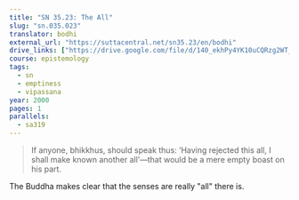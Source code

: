 ```yaml
---
title: "SN 35.23: The All"
slug: "sn.035.023"
translator: bodhi
external_url: "https://suttacentral.net/sn35.23/en/bodhi"
drive_links: ["https://drive.google.com/file/d/140_ekhPy4YK10uCQRzg2WT_Jp6tQ9J5H/view?usp=drivesdk"]
course: epistemology
tags:
  - sn
  - emptiness
  - vipassana
year: 2000
pages: 1
parallels:
  - sa319
---
```


> If anyone, bhikkhus, should speak thus: ‘Having rejected this all, I shall make known another all’—that would be a mere empty boast on his part.

The Buddha makes clear that the senses are really "all" there is.

